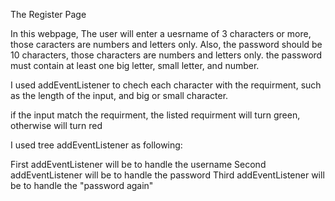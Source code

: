 The Register Page

In this webpage, 
The user will enter a uesrname of 3 characters or more, those caracters are numbers and letters only.
Also, the password should be 10 characters, those characters are numbers and letters only. the password must contain  at least one big letter, small letter, and number.


I used addEventListener to chech each character with the requirment, such as the length of the input, and big or small character.

if the input match the requirment, the listed requirment will turn green, otherwise will turn red

I used tree addEventListener as following:

First addEventListener will be to handle the username
Second addEventListener will be to handle the password
Third addEventListener will be to handle the "password again"


